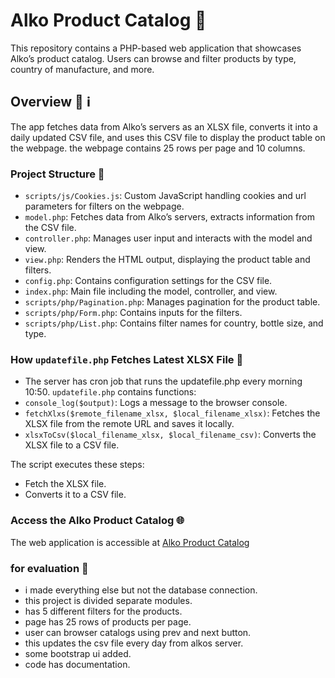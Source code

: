 # Alko Product Catalog 🍷

This repository contains a PHP-based web application that showcases Alko’s product catalog. Users can browse and filter products by type, country of manufacture, and more.

## Overview 📌 ℹ️

The app fetches data from Alko’s servers as an XLSX file, converts it into a daily updated CSV file, and uses this CSV file to display the product table on the webpage.
the webpage contains 25 rows per page and 10 columns.

### Project Structure 📂

- `scripts/js/Cookies.js`: Custom JavaScript handling cookies and url parameters for filters  on the webpage.
- `model.php`: Fetches data from Alko’s servers, extracts information from the CSV file.
- `controller.php`: Manages user input and interacts with the model and view.
- `view.php`: Renders the HTML output, displaying the product table and filters.
- `config.php`: Contains configuration settings for the CSV file.
- `index.php`: Main file including the model, controller, and view.
- `scripts/php/Pagination.php`: Manages pagination for the product table.
- `scripts/php/Form.php`: Contains inputs for the filters.
- `scripts/php/List.php`: Contains filter names for country, bottle size, and type.

### How `updatefile.php` Fetches Latest XLSX File 📝
- The server has cron job that runs the updatefile.php every morning 10:50.
`updatefile.php` contains functions:
- `console_log($output)`: Logs a message to the browser console.
- `fetchXlxs($remote_filename_xlsx, $local_filename_xlsx)`: Fetches the XLSX file from the remote URL and saves it locally.
- `xlsxToCsv($local_filename_xlsx, $local_filename_csv)`: Converts the XLSX file to a CSV file.


The script executes these steps:
- Fetch the XLSX file.
- Converts it to a CSV file.


### Access the Alko Product Catalog 🌐

The web application is accessible at [Alko Product Catalog](https://niisku.lab.fi/~x108669/alko/)

### for evaluation 📝

- i made everything else but not the database connection.
- this project is divided separate modules.
- has 5 different filters for the products.
- page has 25 rows of products per page.
- user can browser catalogs using prev and next button.
- this updates the csv file every day from alkos server.
- some bootstrap ui added.
- code has documentation.
